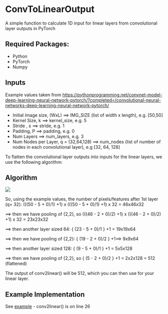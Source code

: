 # ConvToLinearOutput
A simple function to calculate 1D input for linear layers from convolutional layer outputs in PyTorch

## Required Packages:
- Python
- PyTorch
- Numpy

## Inputs

Example values taken from https://pythonprogramming.net/convnet-model-deep-learning-neural-network-pytorch/?completed=/convolutional-neural-networks-deep-learning-neural-network-pytorch/ 

- Initial image size, (WxL) ==> IMG_SIZE (list of width x length), e.g. [50,50]
- Kernel Size, k ==> kernel_size, e.g. 5
- Stride , s ==> stride, e.g. 1
- Padding, P ==> padding, e.g. 0
- Num Layers ==> num_layers, e.g. 3
- Num Nodes per Layer, q = (32,64,128) ==> num_nodes (list of number of nodes in each convolutional layer), e.g [32, 64, 128]


To flatten the convolutional layer outputs into inputs for the linear layers, we use the following algorithm:
       
## Algorithm

<img src="https://render.githubusercontent.com/render/math?math=O = ({ \frac{(W - k \%2b 2P)}{s} } \%2b 1) *({ \frac{(L - k \%2b 2P)}{s} } \%2b 1)* q">

So, using the example values, the number of pixels/features after 1st layer (q= 32): (((50 - 5 + 0)/1) +1) x (((50 - 5 + 0)/1) +1) x 32 = 46x46x32

==> then we have pooling of {2,2}, so (((46 - 2 + 0)/2) +1) x (((46 - 2 + 0)/2) +1) x 32 = 23x23x32

==> then another layer sized 64: { (23 - 5 + 0)/1 } +1 = 19x19x64

==> then we have pooling of {2,2}: { (19 - 2 + 0)/2 } +1==> 9x9x64

==> then another layer sized 128: { (9 - 5 + 0)/1 } +1 = 5x5x128

==> then we have pooling of {2,2}, so { (5 - 2 + 0)/2 } +1 = 2x2x128 = 512 (flattened)

The output of conv2linear(<inputs>) will be 512, which you can then use for your linear layer.
       
## Example Implementation
See [example](example.py) - conv2linear() is on line 26
